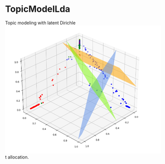 # TopicModelLda
Topic modeling with latent Dirichle![image-20210428210430702](pic/image-20210428210430702.png)t allocation.